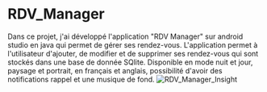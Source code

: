 # RDV_Manager
Dans ce projet, j'ai développé l'application "RDV Manager" sur android studio en java qui permet de gérer ses rendez-vous. L'application permet à l'utilisateur d'ajouter, de modifier et de supprimer ses rendez-vous qui sont stockés dans une base de donnée SQlite. Disponible en mode nuit et jour, paysage et portrait, en français et anglais, possibilité d'avoir des notifications rappel et une musique de fond.
![RDV_Manager_Insight](https://user-images.githubusercontent.com/99622386/229652096-3872e5dd-b335-478c-87b6-302003d0321b.png)
